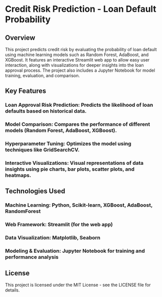 # Credit Risk Prediction - Loan Default Probability
## Overview
This project predicts credit risk by evaluating the probability of loan default using machine learning models such as Random Forest, AdaBoost, and XGBoost. It features an interactive Streamlit web app to allow easy user interaction, along with visualizations for deeper insights into the loan approval process. The project also includes a Jupyter Notebook for model training, evaluation, and comparison.

## Key Features
### Loan Approval Risk Prediction: Predicts the likelihood of loan defaults based on historical data.
### Model Comparison: Compares the performance of different models (Random Forest, AdaBoost, XGBoost).
### Hyperparameter Tuning: Optimizes the model using techniques like GridSearchCV.
### Interactive Visualizations: Visual representations of data insights using pie charts, bar plots, scatter plots, and heatmaps.

## Technologies Used
### Machine Learning: Python, Scikit-learn, XGBoost, AdaBoost, RandomForest
### Web Framework: Streamlit (for the web app)
### Data Visualization: Matplotlib, Seaborn
### Modeling & Evaluation: Jupyter Notebook for training and performance analysis

## License
This project is licensed under the MIT License - see the LICENSE file for details.

